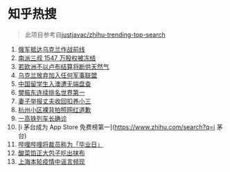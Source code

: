 # 知乎热搜

> 此项目参考自[justjavac/zhihu-trending-top-search](https://github.com/justjavac/zhihu-trending-top-search/blob/main/utils.ts)

<!-- BEGIN -->
  <!-- 最后更新时间:Thu Mar 31 2022 04:15:11 GMT+0000 (Coordinated Universal Time) -->
  1. [俄军抵达乌克兰作战前线](https://www.zhihu.com/search?q=俄军抵达乌克兰作战前线)
1. [南派三叔 1547 万股权被冻结](https://www.zhihu.com/search?q=南派三叔)
1. [若欧洲不以卢布结算将断供天然气](https://www.zhihu.com/search?q=俄罗斯断供)
1. [乌克兰放弃加入任何军事联盟](https://www.zhihu.com/search?q=乌克兰)
1. [中国留学生入澳遭无端盘查](https://www.zhihu.com/search?q=中国留学生入澳)
1. [樊振东连续排名世界第一](https://www.zhihu.com/search?q=樊振东)
1. [妻子举报丈夫收回扣养小三](https://www.zhihu.com/search?q=妻子实名举报丈夫)
1. [杭州小区裸背拍照网红道歉](https://www.zhihu.com/search?q=裸背拍照道歉)
1. [一高铁列车长确诊](https://www.zhihu.com/search?q=高铁列车长确诊)
1. [i 茅台成为 App Store 免费榜第一](https://www.zhihu.com/search?q=i 茅台)
1. [哔哩哔哩将裁员称为「毕业日」](https://www.zhihu.com/search?q=哔哩哔哩)
1. [酸菜馅正大包子吃出抹布](https://www.zhihu.com/search?q=正大包子)
1. [上海本轮疫情中谣言频现](https://www.zhihu.com/search?q=上海疫情谣言)
  <!-- END -->
